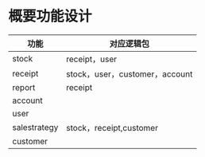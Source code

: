 # 概要功能设计 #

|功能|对应逻辑包|
|---|--------|
|stock|receipt，user|
|receipt|stock，user，customer，account|
|report|receipt|
|account||
|user||
|salestrategy|stock，receipt,customer|
|customer||
